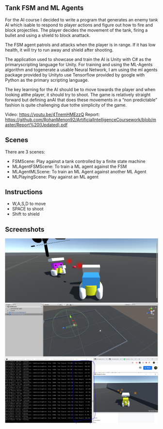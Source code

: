 ## Tank FSM and ML Agents
For the AI course I decided to write a program that generates an enemy tank AI which isable to respond to player actions and figure out how to fire and block projectiles. The player decides the movement of the tank, firing a bullet and using a shield to block anattack. 

The FSM agent patrols and attacks when the player is in range. If it has low health, it will try to run away and shield after shooting.

The application used to showcase and train the AI is Unity with C# as the primaryscripting language for Unity. For training and using the ML-Agents algorithm and togenerate a usable Neural Network, I am using the ml agents package provided by Unityto use Tensorflow provided by google with Python as the primary scripting language.

The key learning for the AI should be to move towards the player and when looking atthe player, it should try to shoot. The game is relatively straight forward but defining anAI that does these movements in a “non predictable” fashion is quite challenging due tothe simplicity of the game.

Video: https://youtu.be/4TnemHMEzzQ
Report: https://github.com/RohanMenon92/ArtificialIntelligenceCoursework/blob/master/Report%20(Updated).pdf

## Scenes
There are 3 scenes:
- FSMScene: Play against a tank controlled by a finite state machine
- MLAgentFSMScene: To train a ML agent against the FSM
- MLAgentMLScene: To train an ML Agent against another ML Agent
- MLPlayingScene: Play against an ML agent

## Instructions
- W,A,S,D to move
- SPACE to shoot
- Shift to shield

## Screenshots
![Agent fighting](https://github.com/RohanMenon92/ArtificialIntelligenceCoursework/blob/master/Screenshots/Agents%20fighting.PNG)
![FSM Scene](https://github.com/RohanMenon92/ArtificialIntelligenceCoursework/blob/master/Screenshots/FSMScene.PNG)
![Training](https://github.com/RohanMenon92/ArtificialIntelligenceCoursework/blob/master/Screenshots/IncreasingRewards.PNG)
